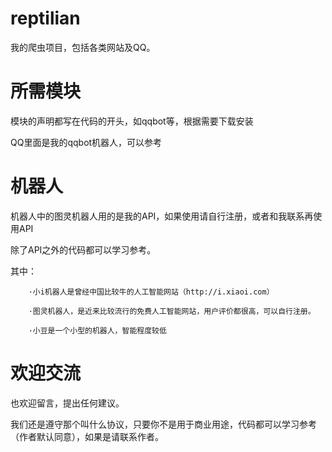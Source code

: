 # reptilian
我的爬虫项目，包括各类网站及QQ。

# 所需模块
模块的声明都写在代码的开头，如qqbot等，根据需要下载安装

QQ里面是我的qqbot机器人，可以参考

# 机器人
机器人中的图灵机器人用的是我的API，如果使用请自行注册，或者和我联系再使用API

除了API之外的代码都可以学习参考。

其中：

        ·小i机器人是曾经中国比较牛的人工智能网站（http://i.xiaoi.com）

        ·图灵机器人，是近来比较流行的免费人工智能网站，用户评价都很高，可以自行注册。

        ·小豆是一个小型的机器人，智能程度较低

# 欢迎交流
也欢迎留言，提出任何建议。

我们还是遵守那个叫什么协议，只要你不是用于商业用途，代码都可以学习参考（作者默认同意），如果是请联系作者。
